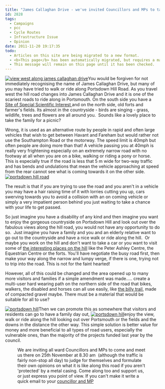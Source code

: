 ```yaml
---
title: "James Callaghan Drive - we've invited Councillors and MPs to take a look on 25th November"
id: 2828
tags:
  - Campaigns
  - pcc
  - Cycle Routes
  - Infrastructure Issue
  - Opinion
date: 2011-11-20 19:17:35
todo:
  - Articles on this site are being migrated to a new format.
  - <b>This page</b> has been automatically migrated, but requires a manual check-&amp;-tune to ensure the format and links all work as expected.
  - This message will remain on this page until it has been checked.
---
```


[![view west along james callaghan drive](http://www.pompeybug.co.uk/wp-content/uploads/2011/11/JCD21-300x225.jpg)](http://www.pompeybug.co.uk/2011/11/james-callaghan-drive-we-invite-councillors-and-mps-to-take-a-look/jcd2-2/)You would be forgiven for not immediately recognising the name of James Callaghan Drive, but many of you may have tried to walk or ride along Portsdown Hill Road. As you travel west the hill road changes into James Callaghan Drive and it is one of the scariest roads to ride along in Portsmouth. On the south side you have a [Site of Special Scientific Interest ](http://www.portsdown.hampshire.org.uk/manage.htm "portsdown SSSi")and on the north side, old forts and farmer's fields. Its almost in the countryside - birds are singing - grass, wildlife, trees and flowers are all around you.  Sounds like a lovely place to take the family for a picnic?

Wrong, it is used as an alternative route by people in rapid and often large vehicles that wish to get between Havant and Fareham but would rather not use the Southampton Road or the motorway. The speed limit is 40mph but often people are doing more than that! A vehicle passing you at 40mph is really very frightening especially on an extremely narrow road with no footway at all when you are on a bike, walking or riding a pony or horse. This is especially true if the road is less that 5 m wide for two-way traffic and has bends and undulations that mean the vehicle approaching at speed from the rear cannot see what is coming towards it on the other side.[![portsdown hill road](http://www.pompeybug.co.uk/wp-content/uploads/2011/11/Portsdown-Hill-road-300x224.jpg)](http://www.pompeybug.co.uk/2011/11/james-callaghan-drive-we-invite-councillors-and-mps-to-take-a-look/portsdown-hill-road/)

The result is that if you are trying to use the road and you aren't in a vehicle you may have a hair raising time of it with lorries cutting you up, cars swerving towards you to avoid a collision with an on coming vehicle or simply a very impatient person behind you just waiting to take a chance with your life to get passed.

So just imagine you have a disability of any kind and then imagine you want to enjoy the gorgeous countryside on Portsdown Hill and look out over the fabulous views along the hill road, you would not have any opportunity to do so.  Just imagine you have a family and you and an elderly relative want to go out to the countryside and have a nice walk or ride along the hill.  Or maybe you work on the hill and don't want to take a car or you want to visit some of [the interesting places on the hill](http://www.portsdown.hampshire.org.uk/places.htm "FOPH website") like the Peter Ashley Centre, the Equestrian Centre or the forts. You'll have negotiate the busy road first, then make your way along the narrow and lumpy verge, if there is one, trying not to trip into the road. This is not for the faint hearted!

However, all of this could be changed and the area opened up to many more visitors and families if a simple amendment was made..... create a multi-user hard wearing path on the northern side of the road that bikes, walkers, the disabled and horses can all use easily, like [the billy trail](http://hampshire.walkandcycle.co.uk/trail_details.php?recordID=HAMPTR0041 "the billy trail"), made of compacted gravel maybe. There must be a material that would be suitable for all to use?

[![portsdown hill](http://www.pompeybug.co.uk/wp-content/uploads/2011/11/portsdown-hill-150x150.jpg)](http://www.pompeybug.co.uk/2011/11/james-callaghan-drive-we-invite-councillors-and-mps-to-take-a-look/portsdown-hill-2/)Then we can promote this as somewhere that visitors and residents can go to have a family day out, [![portsdown hill](http://www.pompeybug.co.uk/wp-content/uploads/2011/11/portsdown-hill-2-150x120.jpg)](http://www.pompeybug.co.uk/2011/11/james-callaghan-drive-we-invite-councillors-and-mps-to-take-a-look/portsdown-hill-2-2/)enjoy the view, walk or ride along the hill looking out over Portsmouth or the fields and the downs in the distance the other way. This simple solution is better value for money and more beneficial to all types of road users, especially the vulnerable ones, than the majority of the projects funded last year by the council.

<figure id="attachment_2834" align="alignright" width="300" caption="second view of JCD"][![](http://www.pompeybug.co.uk/wp-content/uploads/2011/11/JCD3-300x225.jpg)](http://www.pompeybug.co.uk/2011/11/james-callaghan-drive-we-invite-councillors-and-mps-to-take-a-look/jcd3/)</figure>

We are inviting all ward Councillors and MPs to come and meet us there on 25th November at 8.30 am  (although the traffic is fairly non-stop all day) to judge for themselves and formulate their own opinions on what it is like along this road if you aren't 'protected' by a metal casing. Come along too and support us, or just express you point of view. If you can't make it write a quick email to your [councillor and MP](http://www.portsmouth.gov.uk/yourcouncil/councillors-and-MPs.html "councillors and MPs")

&nbsp;